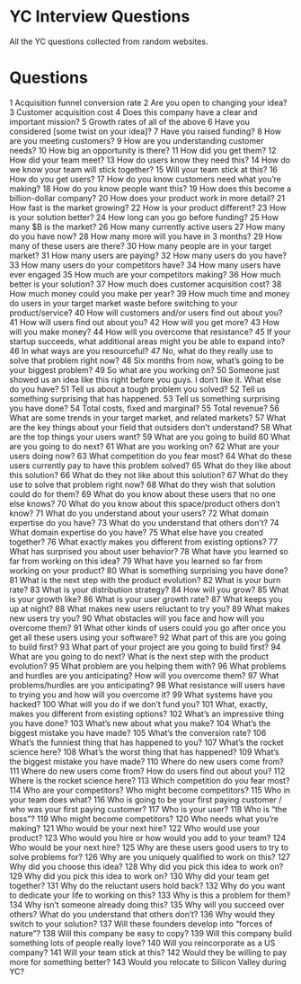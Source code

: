 # YC Interview Questions

All the YC questions collected from random websites.


# Questions

1	Acquisition funnel conversion rate
2	Are you open to changing your idea?
3	Customer acquisition cost
4	Does this company have a clear and important mission?
5	Growth rates of all of the above
6	Have you considered [some twist on your idea]?
7	Have you raised funding?
8	How are you meeting customers?
9	How are you understanding customer needs?
10	How big an opportunity is there?
11	How did you get them?
12	How did your team meet?
13	How do users know they need this?
14	How do we know your team will stick together?
15	Will your team stick at this?
16	How do you get users?
17	How do you know customers need what you’re making?
18	How do you know people want this?
19	How does this become a billion-dollar company?
20	How does your product work in more detail?
21	How fast is the market growing?
22	How is your product different?
23	How is your solution better?
24	How long can you go before funding?
25	How many $B is the market?
26	How many currently active users
27	How many do you have now?
28	How many more will you have in 3 months?
29	How many of these users are there?
30	How many people are in your target market?
31	How many users are paying?
32	How many users do you have?
33	How many users do your competitors have?
34	How many users have ever engaged
35	How much are your competitors making?
36	How much better is your solution?
37	How much does customer acquisition cost?
38	How much money could you make per year?
39	How much time and money do users in your target market waste before switching to your product/service?
40	How will customers and/or users find out about you?
41	How will users find out about you?
42	How will you get more?
43	How will you make money?
44	How will you overcome that resistance?
45	If your startup succeeds, what additional areas might you be able to expand into?
46	In what ways are you resourceful?
47	No, what do they really use to solve that problem right now?
48	Six months from now, what’s going to be your biggest problem?
49	So what are you working on?
50	Someone just showed us an idea like this right before you guys. I don’t like it. What else do you have?
51	Tell us about a tough problem you solved?
52	Tell us something surprising that has happened.
53	Tell us something surprising you have done?
54	Total costs, fixed and marginal?
55	Total revenue?
56	What are some trends in your target market, and related markets?
57	What are the key things about your field that outsiders don’t understand?
58	What are the top things your users want?
59	What are you going to build
60	What are you going to do next?
61	What are you working on?
62	What are your users doing now?
63	What competition do you fear most?
64	What do these users currently pay to have this problem solved?
65	What do they like about this solution?
66	What do they not like about this solution?
67	What do they use to solve that problem right now?
68	What do they wish that solution could do for them?
69	What do you know about these users that no one else knows?
70	What do you know about this space/product others don’t know?
71	What do you understand about your users?
72	What domain expertise do you have?
73	What do you understand that others don’t?
74	What domain expertise do you have?
75	What else have you created together?
76	What exactly makes you different from existing options?
77	What has surprised you about user behavior?
78	What have you learned so far from working on this idea?
79	What have you learned so far from working on your product?
80	What is something surprising you have done?
81	What is the next step with the product evolution?
82	What is your burn rate?
83	What is your distribution strategy?
84	How will you grow?
85	What is your growth like?
86	What is your user growth rate?
87	What keeps you up at night?
88	What makes new users reluctant to try you?
89	What makes new users try you?
90	What obstacles will you face and how will you overcome them?
91	What other kinds of users could you go after once you get all these users using your software?
92	What part of this are you going to build first?
93	What part of your project are you going to build first?
94	What are you going to do next? What is the next step with the product evolution?
95	What problem are you helping them with?
96	What problems and hurdles are you anticipating? How will you overcome them?
97	What problems/hurdles are you anticipating?
98	What resistance will users have to trying you and how will you overcome it?
99	What systems have you hacked?
100	What will you do if we don’t fund you?
101	What, exactly, makes you different from existing options?
102	What’s an impressive thing you have done?
103	What’s new about what you make?
104	What’s the biggest mistake you have made?
105	What’s the conversion rate?
106	What’s the funniest thing that has happened to you?
107	What’s the rocket science here?
108	What’s the worst thing that has happened?
109	What’s the biggest mistake you have made?
110	Where do new users come from?
111	Where do new users come from? How do users find out about you?
112	Where is the rocket science here?
113	Which competition do you fear most?
114	Who are your competitors? Who might become competitors?
115	Who in your team does what?
116	Who is going to be your first paying customer / who was your first paying customer?
117	Who is your user?
118	Who is “the boss”?
119	Who might become competitors?
120	Who needs what you’re making?
121	Who would be your next hire?
122	Who would use your product?
123	Who would you hire or how would you add to your team?
124	Who would be your next hire?
125	Why are these users good users to try to solve problems for?
126	Why are you uniquely qualified to work on this?
127	Why did you choose this idea?
128	Why did you pick this idea to work on?
129	Why did you pick this idea to work on?
130	Why did your team get together?
131	Why do the reluctant users hold back?
132	Why do you want to dedicate your life to working on this?
133	Why is this a problem for them?
134	Why isn’t someone already doing this?
135	Why will you succeed over others? What do you understand that others don’t?
136	Why would they switch to your solution?
137	Will these founders develop into “forces of nature”?
138	Will this company be easy to copy?
139	Will this company build something lots of people really love?
140	Will you reincorporate as a US company?
141	Will your team stick at this?
142	Would they be willing to pay more for something better?
143	Would you relocate to Silicon Valley during YC?
